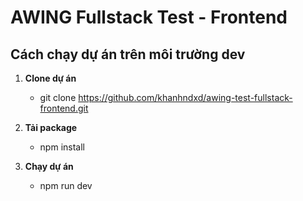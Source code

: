 # AWING Fullstack Test - Frontend

## Cách chạy dự án trên môi trường dev

1. **Clone dự án**

   * git clone https://github.com/khanhndxd/awing-test-fullstack-frontend.git


1. **Tải package**

   * npm install
  

1. **Chạy dự án**

   * npm run dev
